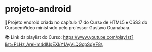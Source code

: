# projeto-android
 📱Projeto Android criado no capítulo 17 do Curso de HTML5 e CSS3 do CursoemVideo ministrado pelo professor Gustavo Guanabara.

📚 Link da playlist do Curso: https://www.youtube.com/playlist?list=PLHz_AreHm4dlUpEXkY1AyVLQGcpSgVF8s
